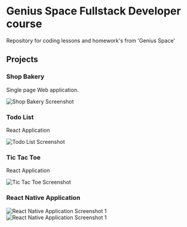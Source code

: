 # Genius Space Fullstack Developer course

Repository for coding lessons and homework's from 'Genius Space'

## Projects

### Shop Bakery

Single page Web application.

![Shop Bakery Screenshot](https://i.ibb.co/fvKWFwg/modern-backery.png)

### Todo List

React Application

![Todo List Screenshot](https://i.ibb.co/tQPPwzc/todo.png)

### Tic Tac Toe

React Application

![Tic Tac Toe Screenshot](https://i.ibb.co/9gzqjhB/tic-tac-toe.png)

### React Native Application

![React Native Application Screenshot 1](https://i.ibb.co/KmcT99G/react-native-1.png) ![React Native Application Screenshot 1](https://i.ibb.co/vwY6pPq/react-native-2.png)
